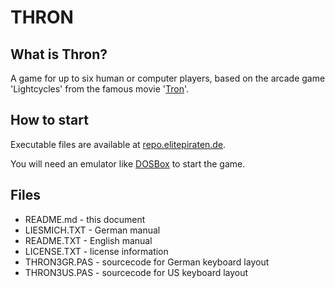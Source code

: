# THRON

## What is Thron?

A game for up to six human or computer players, based on the arcade game 'Lightcycles' from the famous movie '[Tron](https://www.imdb.com/title/tt0084827/)'.

## How to start

Executable files are available at [repo.elitepiraten.de](http://repo.elitepiraten.de/thron3.zip).

You will need an emulator like [DOSBox](https://www.dosbox.com) to start the game.

## Files

* README.md - this document
* LIESMICH.TXT - German manual
* README.TXT - English manual
* LICENSE.TXT - license information
* THRON3GR.PAS - sourcecode for German keyboard layout
* THRON3US.PAS - sourcecode for US keyboard layout
